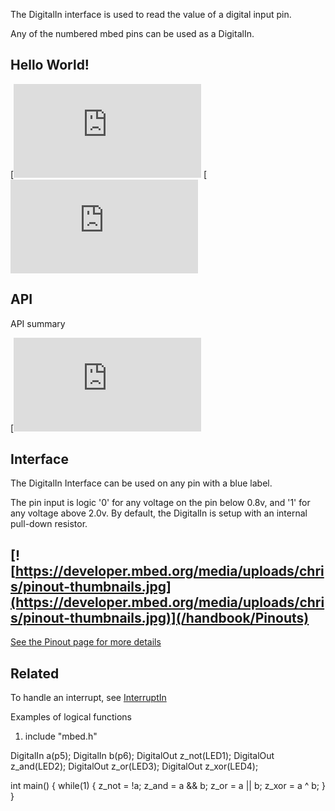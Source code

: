 The DigitalIn interface is used to read the value of a digital input pin.

Any of the numbered mbed pins can be used as a DigitalIn. 

## Hello World!

[![View code](<https://www.mbed.com/embed/?type=program)](https://developer.mbed.org/users/mbed_official/code/DigitalIn_HelloWorld_Mbed/docs/tip/main_8cpp_source.html>) [![View code](<https://www.mbed.com/embed/?type=program)](https://developer.mbed.org/users/mbed_official/code/DigitalIn_HelloWorld_FRDM-KL25Z/docs/tip/main_8cpp_source.html>)

## API

API summary

[![View code](<https://www.mbed.com/embed/?type=library)](https://developer.mbed.org/users/mbed_official/code/mbed/docs/tip/classmbed_1_1DigitalIn.html>)

## Interface

The DigitalIn Interface can be used on any pin with a blue label.

The pin input is logic '0' for any voltage on the pin below 0.8v, and '1' for any voltage above 2.0v. By default, the DigitalIn is setup with an internal pull-down resistor.

[![https://developer.mbed.org/media/uploads/chris/pinout-thumbnails.jpg](https://developer.mbed.org/media/uploads/chris/pinout-thumbnails.jpg)](/handbook/Pinouts)  
---  
[See the Pinout page for more details](/handbook/Pinouts)  
  
## Related

To handle an interrupt, see [InterruptIn](InterruptIn)

Examples of logical functions

  1. include "mbed.h"

DigitalIn a(p5); DigitalIn b(p6); DigitalOut z_not(LED1); DigitalOut z_and(LED2); DigitalOut z_or(LED3); DigitalOut z_xor(LED4);

int main() { while(1) { z_not = !a; z_and = a &amp;&amp; b; z_or = a || b; z_xor = a ^ b; } }

```

